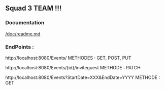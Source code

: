 ## Squad 3 TEAM !!! ##

### Documentation ###

[/doc/readme.md](/doc/readme.md)

### EndPoints : ###

http://localhost:8080/Events/                                     METHODES : GET, POST, PUT    

http://localhost:8080/Events/{id}/inviteguest                      METHODE : PATCH

http://localhost:8080/Events?StartDate=XXX&EndDate=YYYY            METHODE : GET
